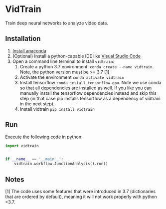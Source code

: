 # VidTrain

Train deep neural networks to analyze video data.

## Installation

1. [Install anaconda](https://docs.conda.io/projects/conda/en/latest/user-guide/install/index.html)
2. (Optional) Install a python-capable IDE like [Visual Studio Code](https://code.visualstudio.com/)
3. Open a command line terminal to install `vidtrain`: 
   1. Create a python 3.7 environment: `conda create --name vidtrain`. Note, the python version must be >= 3.7 [[1]](#Notes)
   2. Activate the environment `conda activate vidtrain`
   3. Install tensorflow `conda install tensorflow-gpu`. Note we use conda so that all dependencies are installed as well. If you like you can manually install the tensorflow dependencies instead and skip this step (in that case pip installs tensorflow as a dependency of vidtrain in the next step).
   3. Install vidtrain `pip install vidtrain`
   
## Run

Execute the following code in python:
```python
import vidtrain


if __name__ == '__main__':
    vidtrain.workflow.JunctionAnalysis().run()
```


## Notes
[1]  The code uses some features that were introduced in 3.7 (dictionaries that are ordered by default), meaning it will not work properly with python <3.7.